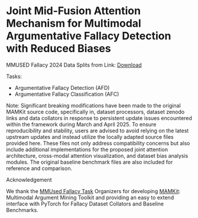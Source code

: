 # Joint Mid-Fusion Attention Mechanism for Multimodal Argumentative Fallacy Detection with Reduced Biases

MMUSED Fallacy 2024 Data Splits from Link: [Download](https://drive.google.com/drive/folders/1uY35jfiKZnsCAvJppCe7NMJnIssjWG2k?usp=sharing)


Tasks: 
- Argumentative Fallacy Detection (AFD)
- Argumentative Fallacy Classification (AFC)




Note: Significant breaking modifications have been made to the original MAMKit source code, specifically in, dataset processors, dataset zenodo links and data collators in response to persistent update issues encountered within the framework during March and April 2025. To ensure reproducibility and stability, users are advised to avoid relying on the latest upstream updates and instead utilize the locally adapted source files provided here. These files not only address compatibility concerns but also include additional implementations for the proposed joint attention architecture, cross-modal attention visualization, and dataset bias analysis modules. The original baseline benchmark files are also included for reference and comparison.

Acknowledgement

We thank the [MMUsed Fallacy Task](https://nlp-unibo.github.io/mm-argfallacy/2025/) Organizers for developing [MAMKit](https://nlp-unibo.github.io/mamkit/): Multimodal Argument Mining Toolkit and providing an easy to extend interface with PyTorch for Fallacy Dataset Collators and Baseline Benchmarks.
